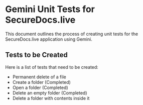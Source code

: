 # Gemini Unit Tests for SecureDocs.live

This document outlines the process of creating unit tests for the SecureDocs.live application using Gemini.

## Tests to be Created

Here is a list of tests that need to be created:

*   Permanent delete of a file
*   Create a folder (Completed)
*   Open a folder (Completed)
*   Delete an empty folder (Completed)
*   Delete a folder with contents inside it
